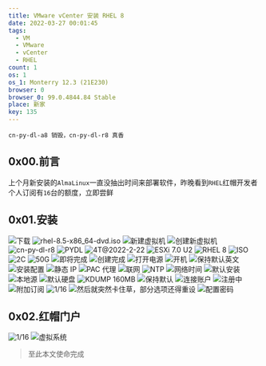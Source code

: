 ```yaml
---
title: VMware vCenter 安装 RHEL 8
date: 2022-03-27 00:01:45
tags:
  - VM
  - VMware
  - vCenter
  - RHEL
count: 1
os: 1
os_1: Monterry 12.3 (21E230)
browser: 0
browser_0: 99.0.4844.84 Stable
place: 新家
key: 135
---
```

    cn-py-dl-a8 销毁，cn-py-dl-r8 真香
<!-- more -->
## 0x00.前言
上个月新安装的`AlmaLinux`一直没抽出时间来部署软件，昨晚看到`RHEL`红帽开发者个人订阅有`16`台的额度，立即尝鲜

## 0x01.安装
![下载](https://i1.yuangezhizao.cn/macOS/20220326232509.png!webp)
![rhel-8.5-x86_64-dvd.iso](https://i1.yuangezhizao.cn/macOS/20220327000926.png!webp)
![新建虚拟机](https://i1.yuangezhizao.cn/macOS/20220327001044.png!webp)
![创建新虚拟机](https://i1.yuangezhizao.cn/macOS/20220327001138.png!webp)
![cn-py-dl-r8](https://i1.yuangezhizao.cn/macOS/20220327001222.png!webp)
![PYDL](https://i1.yuangezhizao.cn/macOS/20220327001241.png!webp)
![4T@2022-2-22](https://i1.yuangezhizao.cn/macOS/20220327001828.png!webp)
![ESXi 7.0 U2](https://i1.yuangezhizao.cn/macOS/20220327001418.png!webp)
![RHEL 8](https://i1.yuangezhizao.cn/macOS/20220327001503.png!webp)
![ISO](https://i1.yuangezhizao.cn/macOS/20220327002026.png!webp)
![2C](https://i1.yuangezhizao.cn/macOS/20220327001616.png!webp)
![50G](https://i1.yuangezhizao.cn/macOS/20220327001925.png!webp)
![即将完成](https://i1.yuangezhizao.cn/macOS/20220327002149.png!webp)
![创建完成](https://i1.yuangezhizao.cn/macOS/20220327002240.png!webp)
![打开电源](https://i1.yuangezhizao.cn/macOS/20220327002619.png!webp)
![开机](https://i1.yuangezhizao.cn/macOS/20220327002730.png!webp)
![保持默认英文](https://i1.yuangezhizao.cn/macOS/20220327002829.png!webp)
![安装配置](https://i1.yuangezhizao.cn/macOS/20220327002902.png!webp)
![静态 IP](https://i1.yuangezhizao.cn/macOS/20220327003036.png!webp)
![PAC 代理](https://i1.yuangezhizao.cn/macOS/20220327003129.png!webp)
![联网](https://i1.yuangezhizao.cn/macOS/20220327003255.png!webp)
![NTP](https://i1.yuangezhizao.cn/macOS/20220327003433.png!webp)
![网络时间](https://i1.yuangezhizao.cn/macOS/20220327003527.png!webp)
![默认安装](https://i1.yuangezhizao.cn/macOS/20220327003725.png!webp)
![本地源](https://i1.yuangezhizao.cn/macOS/20220327003755.png!webp)
![默认硬盘](https://i1.yuangezhizao.cn/macOS/20220327003845.png!webp)
![KDUMP 160MB](https://i1.yuangezhizao.cn/macOS/20220327003919.png!webp)
![保持默认](https://i1.yuangezhizao.cn/macOS/20220327004006.png!webp)
![连接账户](https://i1.yuangezhizao.cn/macOS/20220327004145.png!webp)
![注册中](https://i1.yuangezhizao.cn/macOS/20220327004212.png!webp)
![附加订阅](https://i1.yuangezhizao.cn/macOS/20220327004217.png!webp)
![1/16](https://i1.yuangezhizao.cn/macOS/20220327004312.png!webp)
![然后就突然卡住草，部分选项还得重设](https://i1.yuangezhizao.cn/macOS/20220327004645.png!webp)
![配置密码](https://i1.yuangezhizao.cn/macOS/20220327005212.png!webp)

## 0x02.红帽门户
![1/16](https://i1.yuangezhizao.cn/macOS/20220327005443.png!webp)
![虚拟系统](https://i1.yuangezhizao.cn/macOS/20220327005811.png!webp)

> 至此本文使命完成
